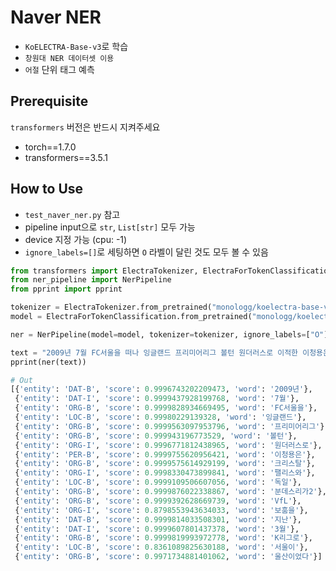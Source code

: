# Naver NER

- `KoELECTRA-Base-v3`로 학습
- `창원대 NER 데이터셋 이용`
- `어절` 단위 태그 예측

## Prerequisite

`transformers` 버전은 반드시 지켜주세요

- torch==1.7.0
- transformers==3.5.1

## How to Use

- `test_naver_ner.py` 참고
- pipeline input으로 `str`, `List[str]` 모두 가능
- device 지정 가능 (cpu: -1)
- `ignore_labels=[]`로 세팅하면 `O` 라벨이 달린 것도 모두 볼 수 있음

```python
from transformers import ElectraTokenizer, ElectraForTokenClassification
from ner_pipeline import NerPipeline
from pprint import pprint

tokenizer = ElectraTokenizer.from_pretrained("monologg/koelectra-base-v3-naver-ner")
model = ElectraForTokenClassification.from_pretrained("monologg/koelectra-base-v3-naver-ner")

ner = NerPipeline(model=model, tokenizer=tokenizer, ignore_labels=["O"], ignore_special_tokens=True, device=-1)

text = "2009년 7월 FC서울을 떠나 잉글랜드 프리미어리그 볼턴 원더러스로 이적한 이청용은 크리스탈 팰리스와 독일 분데스리가2 VfL 보훔을 거쳐 지난 3월 K리그로 컴백했다. 행선지는 서울이 아닌 울산이었다"
pprint(ner(text))

# Out
[{'entity': 'DAT-B', 'score': 0.9996743202209473, 'word': '2009년'},
 {'entity': 'DAT-I', 'score': 0.9999437928199768, 'word': '7월'},
 {'entity': 'ORG-B', 'score': 0.9999828934669495, 'word': 'FC서울을'},
 {'entity': 'LOC-B', 'score': 0.99980229139328, 'word': '잉글랜드'},
 {'entity': 'ORG-B', 'score': 0.9999563097953796, 'word': '프리미어리그'},
 {'entity': 'ORG-B', 'score': 0.999943196773529, 'word': '볼턴'},
 {'entity': 'ORG-I', 'score': 0.9996771812438965, 'word': '원더러스로'},
 {'entity': 'PER-B', 'score': 0.9999755620956421, 'word': '이청용은'},
 {'entity': 'ORG-B', 'score': 0.9999575614929199, 'word': '크리스탈'},
 {'entity': 'ORG-I', 'score': 0.9998330473899841, 'word': '팰리스와'},
 {'entity': 'LOC-B', 'score': 0.9999109506607056, 'word': '독일'},
 {'entity': 'ORG-B', 'score': 0.9999876022338867, 'word': '분데스리가2'},
 {'entity': 'ORG-B', 'score': 0.9999392628669739, 'word': 'VfL'},
 {'entity': 'ORG-I', 'score': 0.8798553943634033, 'word': '보훔을'},
 {'entity': 'DAT-B', 'score': 0.9999814033508301, 'word': '지난'},
 {'entity': 'DAT-I', 'score': 0.9999607801437378, 'word': '3월'},
 {'entity': 'ORG-B', 'score': 0.9999819993972778, 'word': 'K리그로'},
 {'entity': 'LOC-B', 'score': 0.8361089825630188, 'word': '서울이'},
 {'entity': 'ORG-B', 'score': 0.9971734881401062, 'word': '울산이었다'}]
```
